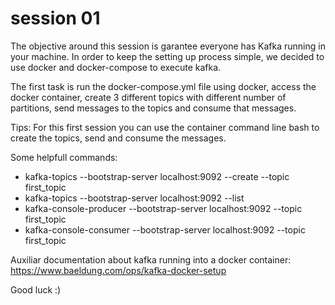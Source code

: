 # session 01

The objective around this session is garantee everyone has Kafka running in your machine. In order to keep the setting up process simple, we decided to use docker and docker-compose to execute kafka. 

The first task is run the docker-compose.yml file using docker, access the docker container, create 3 different topics with different number of partitions, send messages to the topics and consume that messages.

Tips: For this first session you can use the container command line bash to create the topics, send and consume the messages.

Some helpfull commands:
 - kafka-topics --bootstrap-server localhost:9092 --create --topic first_topic
 - kafka-topics --bootstrap-server localhost:9092 --list
 - kafka-console-producer --bootstrap-server localhost:9092 --topic first_topic
 - kafka-console-consumer --bootstrap-server localhost:9092 --topic first_topic

Auxiliar documentation about kafka running into a docker container: https://www.baeldung.com/ops/kafka-docker-setup

Good luck :)
